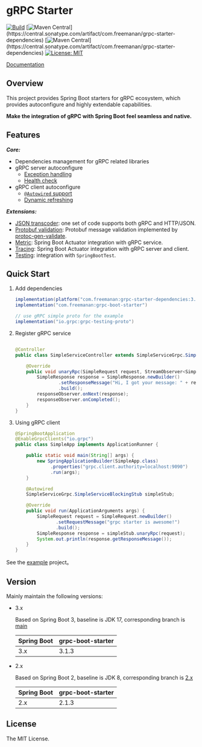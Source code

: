 # gRPC Starter

[![Build](https://img.shields.io/github/actions/workflow/status/DanielLiu1123/grpc-starter/build.yml?branch=main)](https://github.com/DanielLiu1123/grpc-starter/actions)
[![Maven Central](https://img.shields.io/maven-central/v/com.freemanan/grpc-starter-dependencies?versionPrefix=3.)](https://central.sonatype.com/artifact/com.freemanan/grpc-starter-dependencies)
[![Maven Central](https://img.shields.io/maven-central/v/com.freemanan/grpc-starter-dependencies?versionPrefix=2.)](https://central.sonatype.com/artifact/com.freemanan/grpc-starter-dependencies)
[![License: MIT](https://img.shields.io/badge/License-MIT-yellow.svg)](https://opensource.org/licenses/MIT)

[Documentation](https://danielliu1123.github.io/grpc-starter)

## Overview

This project provides Spring Boot starters for gRPC ecosystem, which provides autoconfigure and highly extendable
capabilities.

**Make the integration of gRPC with Spring Boot feel seamless and native.**

## Features

***Core:***

- Dependencies management for gRPC related libraries
- gRPC server autoconfigure
    - [Exception handling](https://danielliu1123.github.io/grpc-starter/#/en-us/server/exception-handling)
    - [Health check](https://danielliu1123.github.io/grpc-starter/#/en-us/server/health-check)
- gRPC client autoconfigure
    - [`@Autowired` support](https://danielliu1123.github.io/grpc-starter/#/en-us/client/onboarding)
    - [Dynamic refreshing](https://danielliu1123.github.io/grpc-starter/#/en-us/client/dynamic-refresh)

***Extensions:***

- [JSON transcoder](https://danielliu1123.github.io/grpc-starter/#/en-us/extension/json-transcoder): one set of code supports both gRPC and HTTP/JSON.
- [Protobuf validation](https://danielliu1123.github.io/grpc-starter/#/en-us/extension/protobuf-validation): Protobuf message validation implemented by [protoc-gen-validate](https://github.com/bufbuild/protoc-gen-validate).
- [Metric](https://danielliu1123.github.io/grpc-starter/#/en-us/extension/metrics): Spring Boot Actuator integration with gRPC service.
- [Tracing](https://danielliu1123.github.io/grpc-starter/#/en-us/extension/tracing): Spring Boot Actuator integration with gRPC server and client.
- [Testing](https://danielliu1123.github.io/grpc-starter/#/en-us/extension/test): integration with `SpringBootTest`.

## Quick Start

1. Add dependencies

    ```groovy
    implementation(platform("com.freemanan:grpc-starter-dependencies:3.1.3"))
    implementation("com.freemanan:grpc-boot-starter")
    
    // use gRPC simple proto for the example
    implementation("io.grpc:grpc-testing-proto")
    ```

2. Register gRPC service

    ```java
    
    @Controller
    public class SimpleServiceController extends SimpleServiceGrpc.SimpleServiceImplBase {
    
        @Override
        public void unaryRpc(SimpleRequest request, StreamObserver<SimpleResponse> responseObserver) {
            SimpleResponse response = SimpleResponse.newBuilder()
                    .setResponseMessage("Hi, I got your message: " + request.getRequestMessage())
                    .build();
            responseObserver.onNext(response);
            responseObserver.onCompleted();
        }
    }
    ```

3. Using gRPC client

   ```java
   @SpringBootApplication
   @EnableGrpcClients("io.grpc")
   public class SimpleApp implements ApplicationRunner {
   
       public static void main(String[] args) {
           new SpringApplicationBuilder(SimpleApp.class)
                .properties("grpc.client.authority=localhost:9090")
                .run(args);
       }
   
       @Autowired
       SimpleServiceGrpc.SimpleServiceBlockingStub simpleStub;
   
       @Override
       public void run(ApplicationArguments args) {
           SimpleRequest request = SimpleRequest.newBuilder()
                  .setRequestMessage("grpc starter is awesome!")
                  .build();
           SimpleResponse response = simpleStub.unaryRpc(request);
           System.out.println(response.getResponseMessage());
       }
   }
   ```

See the [example](examples/simple) project。

## Version

Mainly maintain the following versions:

- 3.x

  Based on Spring Boot 3, baseline is JDK 17, corresponding branch
  is [main](https://github.com/DanielLiu1123/grpc-starter/)

  | Spring Boot | grpc-boot-starter |
  |-------------|-------------------|
  | 3.x         | 3.1.3             |

- 2.x

  Based on Spring Boot 2, baseline is JDK 8, corresponding branch
  is [2.x](https://github.com/DanielLiu1123/grpc-starter/tree/2.x)

  | Spring Boot | grpc-boot-starter |
  |-------------|-------------------|
  | 2.x         | 2.1.3             |

## License

The MIT License.
